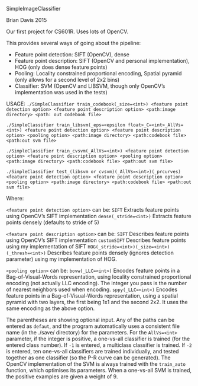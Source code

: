 SimpleImageClassifier

Brian Davis
2015

Our first project for CS601R. Uses lots of OpenCV.

This provides several ways of going about the pipeline:
* Feature point detection: SIFT (OpenCV), dense
* Feature point description: SIFT (OpenCV and personal implementation), HOG (only does dense feature points)
* Pooling: Locality constrained proportional encoding, Spatial pyramid (only allows for a second level of 2x2 bins)
* Classifier: SVM (OpenCV and LIBSVM, though only OpenCV’s implementation was used in the tests)

USAGE:
`./SimpleClassifier train_codebook(_size=<int>) <feature point detection option> <feature point description option> <path:image directory> <path: out codebook file>`

`./SimpleClassifier train_libsvm(_eps=<epsilon float>_C=<int>_AllVs=<int>) <feature point detection option> <feature point description option> <pooling option> <path:image directory> <path:codebook file> <path:out svm file>`

`./SimpleClassifier train_cvsvm(_AllVs=<int>) <feature point detection option> <feature point description option> <pooling option> <path:image directory> <path:codebook file> <path:out svm file>`

`./SimpleClassifier test_(libsvm or cvsvm)(_AllVs=<int>)(_prcurves) <feature point detection option> <feature point description option> <pooling option> <path:image directory> <path:codebook file> <path:out svm file>`

Where:

`<feature point detection option>` can be:
`SIFT`			Extracts feature points using OpenCV’s SIFT implementation
`dense(_stride=<int>)`	Extracts feature points densely (defaults to stride of 5)

`<feature point description option>` can be:
`SIFT`				Describes feature points using OpenCV’s SIFT implementation
`customSIFT`			Describes feature points using my implementation of SIFT
`HOG(_stride=<int>)(_size=<int>)(_thresh=<int>)`	Describes feature points densely (ignores detection parameter) using my implementation of HOG.

`<pooling option>` can be:
`bovw(_LLC=<int>)`		Encodes feature points in a Bag-of-Visual-Words representation, using 
locality constrained proportional encoding (not actually LLC encoding). The integer you pass is the number of nearest neighbors used when encoding.
`sppy(_LLC=<int>)`		Encodes feature points in a Bag-of-Visual-Words representation, using a spatial pyramid with two layers, the first being 1x1 and the second 2x2. It uses the same encoding as the above option.

The parentheses are showing optional input. Any of the paths can be entered as `defaut`, and the program automatically uses a consistent file name (in the ./save/ directory) for the parameters. For the `AllVs=<int>` parameter, if the integer is positive, a one-vs-all classifier is trained (for the entered class number). If `-1` is entered, a multiclass classifier is trained. If `-2` is entered, ten one-vs-all classifiers are trained individually, and tested together as one classifier (so the P-R curve can be generated). The OpenCV implementation of the SVM is always trained with the `train_auto` function, which optimises its parameters. When a one-vs-all SVM is trained, the positive examples are given a weight of 9.
